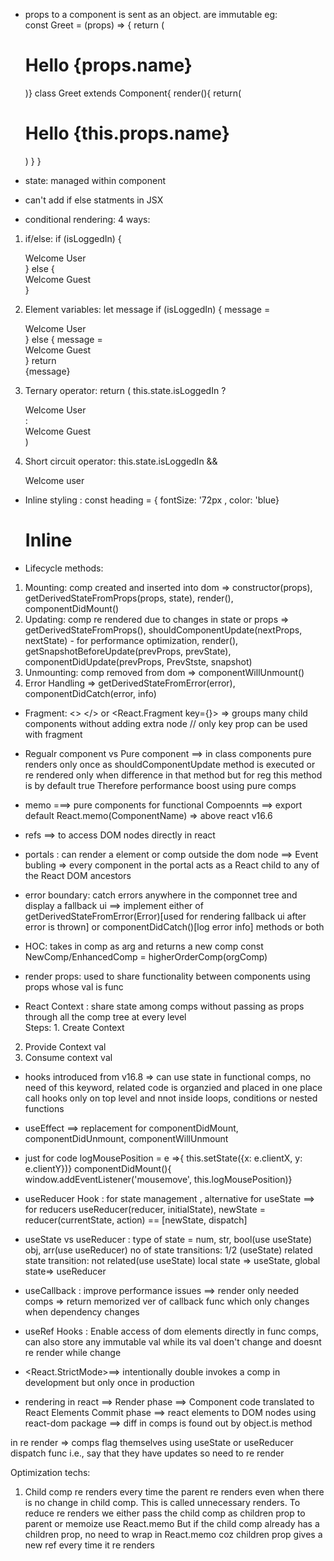 * props to a component is sent as an object. are immutable
eg: <Greet name="Gree">   
const Greet = (props) => { return (<h1>Hello {props.name}</h1>)}
class Greet extends Component{
    render(){
        return(
            <h1>Hello {this.props.name}</h1>
        )
    }
}

* state: managed within component

* can't add if else statments in JSX
* conditional rendering: 4 ways:
1. if/else: if (isLoggedIn) { <div>Welcome User</div>} else { <div>Welcome Guest</div>}

2. Element variables: let message 
if (isLoggedIn) { message = <div>Welcome User</div>} else { message = <div>Welcome Guest</div>} return <div>{message}</div>

<!-- can be used inside jsx -->
3. Ternary operator: return ( this.state.isLoggedIn ? <div>Welcome User</div> : <div>Welcome Guest</div>)

4. Short circuit operator: this.state.isLoggedIn && <div>Welcome user</div>

* Inline styling : const heading = {
    fontSize: '72px
, color: 'blue} <h1 style={heading}>Inline</h1>

* Lifecycle methods:
1. Mounting: comp created and inserted into dom => constructor(props), getDerivedStateFromProps(props, state), render(), componentDidMount()
2. Updating: comp re rendered due to changes in state or props => getDerivedStateFromProps(), shouldComponentUpdate(nextProps, nextState) - for performance optimization, render(), getSnapshotBeforeUpdate(prevProps, prevState), componentDidUpdate(prevProps, PrevStste, snapshot)
3. Unmounting: comp removed from dom => componentWillUnmount()
4. Error Handling => getDerivedStateFromError(error), componentDidCatch(error, info)

* Fragment: <> </> or <React.Fragment key={}> => groups many child components without adding extra node // only key prop can be used with fragment

* Regualr component vs Pure component ==> in class components
pure renders only once as shouldComponentUpdate method is executed or re rendered only when difference in that method but for reg this method is by default true Therefore performance boost using pure comps

* memo ===> pure components for functional Compoennts ==> export default React.memo(ComponentName)   => above react v16.6

* refs ==> to access DOM nodes directly in react

* portals : can render a element or comp outside the dom node ==> Event bubling => every component in the portal acts as a React child to any of the React DOM ancestors 

* error boundary: catch errors anywhere in the componnet tree and display a fallback ui ==> implement either of getDerivedStateFromError(Error)[used for rendering fallback ui after error is thrown] or componentDidCatch()[log error info] methods or both

* HOC: takes in comp as arg and returns a new comp
const NewComp/EnhancedComp = higherOrderComp(orgComp)

* render props: used to share functionality between components using props whose val is func

* React Context : share state among comps without passing as props through all the comp tree at every level  
Steps: 1. Create Context
2. Provide Context val
3. Consume context val

* hooks introduced from v16.8 => can use state in functional comps, no need of this keyword, related code is organzied and placed in one place
call hooks only on top level and nnot inside loops, conditions or nested functions

* useEffect ==> replacement for componentDidMount, componentDidUnmount, componentWillUnmount

* just for code
logMousePosition  = e =>{ this.setState({x: e.clientX, y: e.clientY})}
componentDidMount(){ window.addEventListener('mousemove', this.logMousePosition)}

* useReducer Hook : for state management , alternative for useState ==> for reducers
useReducer(reducer, initialState), newState = reducer(currentState, action) == [newState, dispatch]

* useState vs useReducer :
type of state = num, str, bool(use useState) obj, arr(use useReducer)
no of state transitions: 1/2 (useState)
related state transition: not related(use useState)
local state => useState, global state=> useReducer

* useCallback : improve performance issues ==> render only needed comps  => return memorized ver of callback func which only changes when dependency changes

* useRef Hooks : Enable access of dom elements directly in func comps, can also store any immutable val while its val doen't change and doesnt re render while change 

* <React.StrictMode>==> intentionally double invokes a comp in development but only once in production
* rendering in react ==> Render phase ==> Component code translated to React Elements
Commit phase ==> react elements to DOM nodes using react-dom package ==> diff in comps is found out by object.is method
 
in re render => comps flag themselves using useState or useReducer dispatch func i.e., say that they have updates so need to re render

Optimization techs: 
1. Child comp re renders every time the parent re renders even when there is no change in child comp. This is called unnecessary renders. To reduce re renders we either pass the child comp as children prop to parent or memoize use React.memo
But if the child comp already has a children prop, no need to wrap in React.memo coz children prop gives a new ref every time it re renders